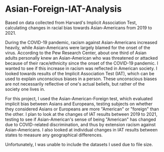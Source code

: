 # Asian-Foreign-IAT-Analysis
Based on data collected from Harvard's Implicit Association Test, calculating changes in racial bias towards Asian-Americans from 2019 to 2021. 

During the COVID-19 pandemic, racism against Asian-Americans increased heavily, while Asian-Americans were largely blamed for the onset of the virus. According to the Pew Research Center, about one third of Asian adults personally knew an Asian-American who was threatened or attacked because of their race/ethnicity since the onset of the COVID-19 pandemic. I wanted to see if this increase in racism was reflected in American society. I looked towards results of the Implicit Association Test (IAT), which can be used to explain unconscious biases in a person. These unconscious biases are not necessarily reflective of one's actual beliefs, but rather of the society one lives in.

For this project, I used the Asian-American-Foreign test, which evaluated implicit bias between Asians and Europeans, testing subjects on whether they considered Asians or Europeans are more "American" or "foreign" than the other. I plan to look at the changes of IAT results between 2019 to 2021, testing to see if Asian-American's sense of being "American" has changed due to COVID-related discrimination, and thus by extension racism against Asian-Americans. I also looked at individual changes in IAT results between states to measure any geographical differences.

Unfortunately, I was unable to include the datasets I used due to file size.
